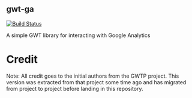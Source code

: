 gwt-ga
------

[![Build Status](https://secure.travis-ci.org/realityforge/gwt-ga.png?branch=master)](http://travis-ci.org/realityforge/gwt-ga)

A simple GWT library for interacting with Google Analytics

Credit
======

Note: All credit goes to the initial authors from the GWTP project. This version was
extracted from that project some time ago and has migrated from project to project before
landing in this repository.
